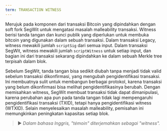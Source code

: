 ```yaml
---
term: TRANSACTION WITNESS
---
```


Merujuk pada komponen dari transaksi Bitcoin yang dipindahkan dengan soft fork SegWit untuk mengatasi masalah malleability transaksi. Witness berisi tanda tangan dan kunci publik yang diperlukan untuk membuka bitcoin yang digunakan dalam sebuah transaksi. Dalam transaksi Legacy, witness mewakili jumlah `scriptSig` dari semua input. Dalam transaksi SegWit, witness mewakili jumlah `scriptWitness` untuk setiap input, dan bagian ini dari transaksi sekarang dipindahkan ke dalam sebuah Merkle tree terpisah dalam blok.

Sebelum SegWit, tanda tangan bisa sedikit diubah tanpa menjadi tidak valid sebelum transaksi dikonfirmasi, yang mengubah pengidentifikasi transaksi. Ini membuatnya sulit untuk membangun berbagai protokol, karena transaksi yang belum dikonfirmasi bisa melihat pengidentifikasinya berubah. Dengan memisahkan witness, SegWit membuat transaksi tidak dapat dimanipulasi, karena perubahan apa pun pada tanda tangan tidak lagi mempengaruhi pengidentifikasi transaksi (TXID), tetapi hanya pengidentifikasi witness (WTXID). Selain menyelesaikan masalah malleability, pemisahan ini memungkinkan peningkatan kapasitas setiap blok.

> ► *Dalam bahasa Inggris, "témoin" diterjemahkan sebagai "witness".*